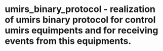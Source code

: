 # umirs_binary_protocol - realization of umirs binary protocol for control umirs equimpents and for receiving events from this equipments.
